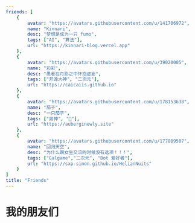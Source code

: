 ```yaml
---
friends: [
    {
        avatar: "https://avatars.githubusercontent.com/u/141706972",
        name: "Kinnari",
        desc: "梦想是成为一只 fumo",
        tags: ["AI", "算法"],
        url: "https://kinnari-blog.vercel.app"
    },
    {
        avatar: "https://avatars.githubusercontent.com/u/39020005",
        name: "彩彩",
        desc: "愚者在月影之中怀抱虚妄",
        tags: ["开源大神", "二次元"],
        url: "https://caicaiis.github.io"
    },
    {
        avatar: "https://avatars.githubusercontent.com/u/178153638",
        name: "茄子",
        desc: "一只茄子",
        tags: ["男神", "🍆"],
        url: "https://auberginewly.site"
    },
    {
        avatar: "https://avatars.githubusercontent.com/u/177809507",
        name: "回归天空",
        desc: "为什么跟女生交流的时候没有选项！！！",
        tags: ["Galgame","二次元", "Bot 爱好者"],
        url: "https://sxp-simon.github.io/HelianNuits"
    }
]
title: "Friends"
---
```


# 我的朋友们